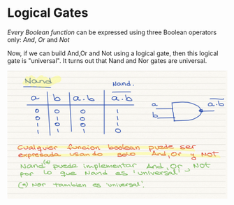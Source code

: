 # Logical Gates 

*Every Boolean function* can be expressed using three Boolean operators only: *And*, *Or* and *Not*

Now, if we can build And,Or and Not using a logical gate, then this logical gate is "universal". It turns out that Nand and Nor gates are universal.


![Nand](img/img1.png)
